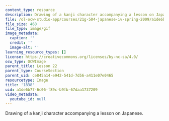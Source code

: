 ```yaml
---
content_type: resource
description: Drawing of a kanji character accompanying a lesson on Japanese.
file: /ol-ocw-studio-app/courses/21g-504-japanese-iv-spring-2009/a1de6b776c06f89cb9fb67daa1737209_1838.gif
file_size: 468
file_type: image/gif
image_metadata:
  caption: ''
  credit: ''
  image-alt: ''
learning_resource_types: []
license: https://creativecommons.org/licenses/by-nc-sa/4.0/
ocw_type: OCWImage
parent_title: Lesson 22
parent_type: CourseSection
parent_uid: ce845a14-e942-541d-7d56-a411e07e0465
resourcetype: Image
title: '1838'
uid: a1de6b77-6c06-f89c-b9fb-67daa1737209
video_metadata:
  youtube_id: null
---
```

Drawing of a kanji character accompanying a lesson on Japanese.